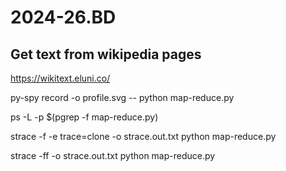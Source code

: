 # 2024-26.BD

## Get text from wikipedia pages

https://wikitext.eluni.co/

py-spy record -o profile.svg -- python map-reduce.py

ps -L -p $(pgrep -f map-reduce.py)

strace -f -e trace=clone -o strace.out.txt python map-reduce.py

strace -ff -o strace.out.txt python map-reduce.py

